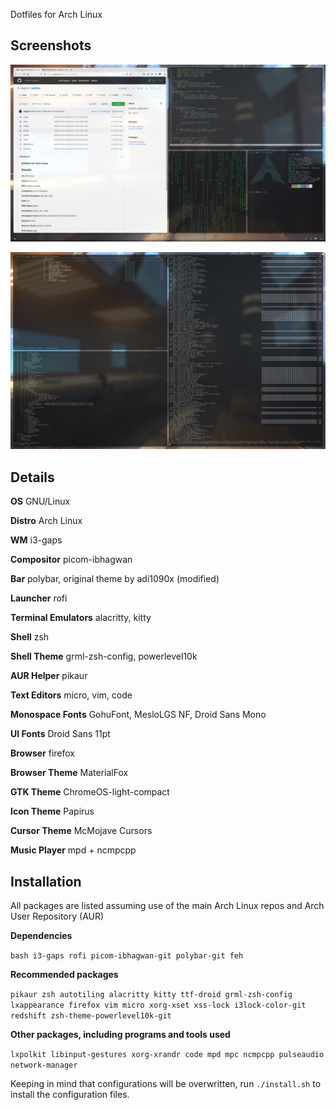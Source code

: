 Dotfiles for Arch Linux

## Screenshots

![Primary](images/screenshot-1.png)

![Secondary](images/screenshot-2.png)

## Details

**OS** GNU/Linux

**Distro** Arch Linux

**WM** i3-gaps

**Compositor** picom-ibhagwan

**Bar** polybar, original theme by adi1090x (modified)

**Launcher** rofi

**Terminal Emulators** alacritty, kitty

**Shell** zsh

**Shell Theme** grml-zsh-config, powerlevel10k

**AUR Helper** pikaur

**Text Editors** micro, vim, code

**Monospace Fonts** GohuFont, MesloLGS NF, Droid Sans Mono

**UI Fonts** Droid Sans 11pt

**Browser** firefox

**Browser Theme** MaterialFox

**GTK Theme** ChromeOS-light-compact

**Icon Theme** Papirus

**Cursor Theme** McMojave Cursors

**Music Player** mpd + ncmpcpp

## Installation

All packages are listed assuming use of the main Arch Linux repos and Arch User Repository (AUR)

**Dependencies**

`bash i3-gaps rofi picom-ibhagwan-git polybar-git feh`

**Recommended packages**

`pikaur zsh autotiling alacritty kitty ttf-droid grml-zsh-config lxappearance firefox vim micro xorg-xset xss-lock i3lock-color-git redshift zsh-theme-powerlevel10k-git`

**Other packages, including programs and tools used**

`lxpolkit libinput-gestures xorg-xrandr code mpd mpc ncmpcpp pulseaudio network-manager`

Keeping in mind that configurations will be overwritten, run `./install.sh` to install the configuration files.
